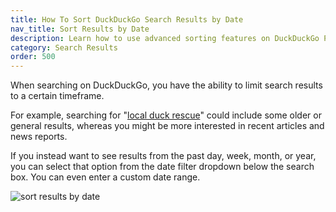 ```yaml
---
title: How To Sort DuckDuckGo Search Results by Date
nav_title: Sort Results by Date
description: Learn how to use advanced sorting features on DuckDuckGo Private Search to get the search results you want.
category: Search Results
order: 500
---
```


<p>
    When searching on DuckDuckGo, you have the ability to limit search results to
    a certain timeframe.
</p>

<p>
    For example, searching for "<a href="https://duckduckgo.com/?q=local+duck+rescue" target="_blank">local duck rescue</a>" could include some older or general results, whereas you might be more
    interested in recent articles and news reports.
</p>

<p>
    If you instead want to see results from the past day, week, month, or year, you can
    select that option from the date filter dropdown below the search box. You can even enter a custom date range.
</p>

<p>
    <img alt="sort results by date" src="{{ site.baseurl }}/images/sort-by-date-mobile.jpg" />
</p>
